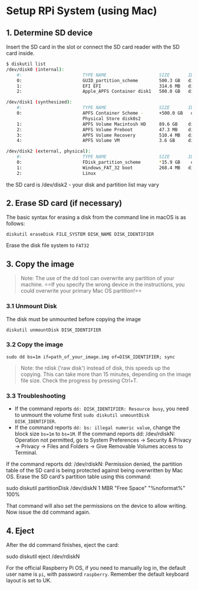 # Setup RPi System (using Mac)
## 1. Determine SD device
Insert the SD card in the slot or connect the SD card reader with the SD card inside.

```sh
$ diskutil list
/dev/disk0 (internal):
    #:                       TYPE NAME                    SIZE       IDENTIFIER
    0:                       GUID_partition_scheme        500.3 GB   disk0
    1:                       EFI EFI                      314.6 MB   disk0s1
    2:                       Apple_APFS Container disk1   500.0 GB   disk0s2

/dev/disk1 (synthesized):
    #:                       TYPE NAME                    SIZE       IDENTIFIER
    0:                       APFS Container Scheme -      +500.0 GB   disk1
                             Physical Store disk0s2
    1:                       APFS Volume Macintosh HD     89.6 GB    disk1s1
    2:                       APFS Volume Preboot          47.3 MB    disk1s2
    3:                       APFS Volume Recovery         510.4 MB   disk1s3
    4:                       APFS Volume VM               3.6 GB     disk1s4

/dev/disk2 (external, physical):
    #:                       TYPE NAME                    SIZE       IDENTIFIER
    0:                       FDisk_partition_scheme       *15.9 GB    disk2
    1:                       Windows_FAT_32 boot          268.4 MB   disk2s1
    2:                       Linux     
```

the SD card is /dev/disk2 - your disk and partition list may vary

## 2. Erase SD card (if necessary)
The basic syntax for erasing a disk from the command line in macOS is as follows:

`diskutil eraseDisk FILE_SYSTEM DISK_NAME DISK_IDENTIFIER`

Erase the disk file system to `FAT32`

## 3. Copy the image
> Note: The use of the dd tool can overwrite any partition of your machine. ==If you specify the wrong device in the instructions, you could overwrite your primary Mac OS partition!==

### 3.1 Unmount Disk
The disk must be unmounted before copying the image

`diskutil unmountDisk DISK_IDENTIFIER`

### 3.2 Copy the image

`sudo dd bs=1m if=path_of_your_image.img of=DISK_IDENTIFIER; sync`

> Note: the rdisk ('raw disk') instead of disk, this speeds up the copying.
> This can take more than 15 minutes, depending on the image file size. Check the progress by pressing Ctrl+T.

### 3.3 Troubleshooting
- If the command reports `dd: DISK_IDENTIFIER: Resource busy`, you need to unmount the volume first `sudo diskutil unmountDisk DISK_IDENTIFIER`.
- If the command reports `dd: bs: illegal numeric value`, change the block size `bs=1m` to `bs=1M`.
If the command reports dd: /dev/rdiskN: Operation not permitted, go to System Preferences -> Security & Privacy -> Privacy -> Files and Folders -> Give Removable Volumes access to Terminal.

If the command reports dd: /dev/rdiskN: Permission denied, the partition table of the SD card is being protected against being overwritten by Mac OS. Erase the SD card's partition table using this command:

sudo diskutil partitionDisk /dev/diskN 1 MBR "Free Space" "%noformat%" 100%

That command will also set the permissions on the device to allow writing. Now issue the dd command again.

## 4. Eject

After the dd command finishes, eject the card:

sudo diskutil eject /dev/rdiskN




For the official Raspberry Pi OS, if you need to manually log in, the default user name is `pi`, with password `raspberry`. Remember the default keyboard layout is set to UK.

<!--stackedit_data:
eyJoaXN0b3J5IjpbMTgzMTQ0NzU1N119
-->